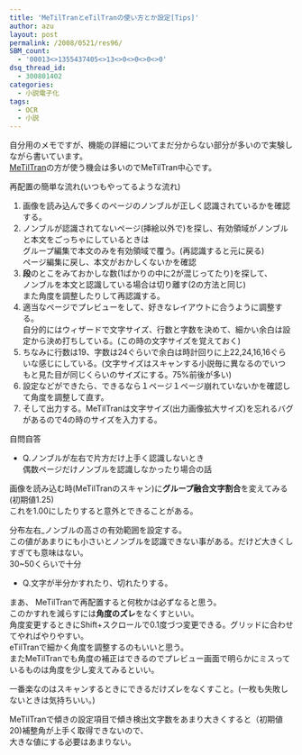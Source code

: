 ```yaml
---
title: 'MeTilTranとeTilTranの使い方とか設定[Tips]'
author: azu
layout: post
permalink: /2008/0521/res96/
SBM_count:
  - '00013<>1355437405<>13<>0<>0<>0<>0'
dsq_thread_id:
  - 300801402
categories:
  - 小説電子化
tags:
  - OCR
  - 小説
---
```

自分用のメモですが、機能の詳細についてまだ分からない部分が多いので実験しながら書いています。  
[MeTilTran][1]の方が使う機会は多いのでMeTilTran中心です。

再配置の簡単な流れ(いつもやってるような流れ)

1.  画像を読み込んで多くのページのノンブルが正しく認識されているかを確認する。
2.  ノンブルが認識されてないページ(挿絵以外で)を探し、有効領域がノンブルと本文をごっちゃにしているときは  
    グループ編集で本文のみを有効領域で覆う。(再認識すると元に戻る)  
    ページ編集に戻し、本文がおかしくないかを確認
3.  **段**のとこをみておかしな数(1ばかりの中に2が混じってたり)を探して、  
    ノンブルを本文と認識している場合は切り離す(2の方法と同じ)  
    また角度を調整したりして再認識する。
4.  適当なページでプレビューをして、好きなレイアウトに合うように調整する。  
    自分的にはウィザードで文字サイズ、行数と字数を決めて、細かい余白は設定から決め打ちしている。(この時の文字サイズを覚えておく)
5.  ちなみに行数は19、字数は24ぐらいで余白は時計回りに上22,24,16,16ぐらいな感じにしている。(文字サイズはスキャンする小説毎に異なるのでいつもと見た目が同じくらいのサイズにする。75%前後が多い)
6.  設定などができたら、できるなら１ページ１ページ崩れていないかを確認して角度を調整して直す。
7.  そして出力する。MeTilTranは文字サイズ(出力画像拡大サイズ)を忘れるバグがあるので4の時のサイズを入力する。

自問自答

*   Q.ノンブルが左右で片方だけ上手く認識しないとき  
    偶数ページだけノンブルを認識しなかったり場合の話

画像を読み込む時(MeTilTranのスキャン)に**グループ融合文字割合**を変えてみる(初期値1.25)  
これを1.00にしたりすると意外とできることがある。

分布左右_ノンブルの高さの有効範囲を設定する。  
この値があまりにも小さいとノンブルを認識できない事がある。だけど大きくしすぎても意味はない。  
30~50くらいで十分

*   Q.文字が半分かすれたり、切れたりする。

まあ、 MeTilTranで再配置すると何枚かは必ずなると思う。  
このかすれを減らすには**角度のズレ**をなくすといい。  
角度変更するときにShift+スクロールで0.1度づつ変更できる。グリッドに合わせてやればやりやすい。  
eTilTranで細かく角度を調整するのもいいと思う。  
またMeTilTranでも角度の補正はできるのでプレビュー画面で明らかにミスっているものは角度を少し変えてみるといい。

一番楽なのはスキャンするときにできるだけズレをなくすこと。(一枚も失敗しないときは気持ちいい。)

MeTilTranで傾きの設定項目で傾き検出文字数をあまり大きくすると（初期値20)補整角が上手く取得できないので、  
大きな値にする必要はあまりない。

 [1]: http://no722.cocolog-nifty.com/blog/2008/01/metiltran_v011_b150.html